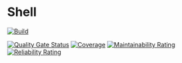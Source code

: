 ﻿# Shell

[![Build](https://github.com/beysed/shell/actions/workflows/build.yml/badge.svg)](https://github.com/beysed/shell/actions/workflows/build.yml)

[![Quality Gate Status](https://sonarcloud.io/api/project_badges/measure?project=beysed_shell&metric=alert_status)](https://sonarcloud.io/summary/new_code?id=beysed_shell)
[![Coverage](https://sonarcloud.io/api/project_badges/measure?project=beysed_shell&metric=coverage)](https://sonarcloud.io/summary/new_code?id=beysed_shell)
[![Maintainability Rating](https://sonarcloud.io/api/project_badges/measure?project=beysed_shell&metric=sqale_rating)](https://sonarcloud.io/summary/new_code?id=beysed_shell)
[![Reliability Rating](https://sonarcloud.io/api/project_badges/measure?project=beysed_shell&metric=reliability_rating)](https://sonarcloud.io/summary/new_code?id=beysed_shell)